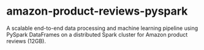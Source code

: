 # amazon-product-reviews-pyspark
A scalable end-to-end data processing and machine learning pipeline using PySpark DataFrames on a distributed Spark cluster for Amazon product reviews (12GB).
